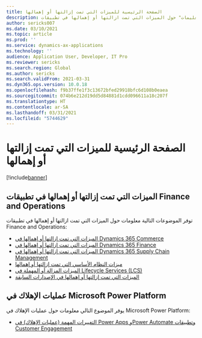```yaml
---
title: الصفحة الرئيسية للميزات التي تمت إزالتها أو إهمالها
description: يقدم هذا الموضوع قائمه بمواضيع "التعليمات" حول الميزات التي تمت ازالتها أو إهمالها في تطبيقات Finance and Operations.
author: sericks007
ms.date: 03/10/2021
ms.topic: article
ms.prod: ''
ms.service: dynamics-ax-applications
ms.technology: ''
audience: Application User, Developer, IT Pro
ms.reviewer: sericks
ms.search.region: Global
ms.author: sericks
ms.search.validFrom: 2021-03-31
ms.dyn365.ops.version: 10.0.18
ms.openlocfilehash: f9b37ffe1f3c13672bfed29918bfc6d108b0eaea
ms.sourcegitcommit: 074b6e212d19dd5d84881d1cdd096611a18c207f
ms.translationtype: HT
ms.contentlocale: ar-SA
ms.lasthandoff: 03/31/2021
ms.locfileid: "5744629"
---
```

# <a name="removed-or-deprecated-features-home-page"></a>الصفحة الرئيسية للميزات التي تمت إزالتها أو إهمالها

[!include[banner](../includes/banner.md)]

## <a name="removed-or-deprecated-features-in-finance-and-operations-apps"></a>الميزات التي تمت إزالتها أو إهمالها في تطبيقات Finance and Operations
توفر الموضوعات التالية معلومات حول الميزات التي تمت ازالتها أو إهمالها في تطبيقات Finance and Operations:

- [الميزات التي تمت إزالتها أو إهمالها في Dynamics 365 Commerce](../../../commerce/get-started/removed-deprecated-features-commerce.md)
- [الميزات التي تمت إزالتها أو إهمالها في Dynamics 365 Finance](../../../finance/get-started/removed-deprecated-features-finance.md)
- [الميزات التي تمت إزالتها أو إهمالها في Dynamics 365 Supply Chain Management](../../../supply-chain/get-started/removed-deprecated-features-scm-updates.md)
- [ميزات النظام الأساسي التي تمت إزالتها أو إهمالها](../../dev-itpro/get-started/removed-deprecated-features-platform-updates.md)
- [الميزات المزالة أو المهملة في Lifecycle Services ‏(LCS)](../../dev-itpro/lifecycle-services/removed-deprecated-features.md)
- [الميزات التي تمت إزالتها أو إهمالها في الإصدارات السابقة](../../dev-itpro/migration-upgrade/deprecated-features.md)

## <a name="deprecations-in-the-microsoft-power-platform"></a>عمليات الإهلاك في Microsoft Power Platform
يوفر الموضوع التالي معلومات حول عمليات الإهلاك في Microsoft Power Platform:

- [التغييرات المهمة (عمليات الإهلاك) في Power Apps وPower Automate وتطبيقات Customer Engagement](https://docs.microsoft.com/power-platform/important-changes-coming)


